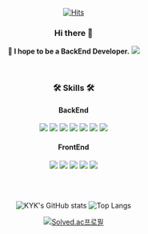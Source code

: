<div align="center">   
 
  [![Hits](https://hits.seeyoufarm.com/api/count/incr/badge.svg?url=https%3A%2F%2Fgithub.com%2FK-Y-k&count_bg=%2379C83D&title_bg=%23504E4E&icon=esea.svg&icon_color=%23FFDD00&title=hits&edge_flat=false)](https://hits.seeyoufarm.com)

  ### Hi there 👋 
  **🌱 I hope to be a BackEnd Developer.** 
  <a href="https://blog.naver.com/kyk7777_">
    <img src="https://img.shields.io/badge/Tech blog-03C75A?style=flat-square&logo=naver&logoColor=white"/>
  </a>
  
  <br/>
  
  ### 🛠️ Skills 🛠️
  <h4>BackEnd</h4>
  <img src="https://img.shields.io/badge/Java-007396?style=flat-square&logo=JAVA&logoColor=white" />
  <img src="https://img.shields.io/badge/Spring-6DB33F?style=flat-square&logo=Spring&logoColor=white" />
  <img src="https://img.shields.io/badge/SpringBoot-369F36?style=flat-square&logo=SpringBoot&logoColor=white" />
  <img src="https://img.shields.io/badge/JPA-173B3F?style=flat-square&logo=Hibernate&logoColor=white" />
  <img src="https://img.shields.io/badge/QDSl-003366?style=flat-square&logo=QDSl&logoColor=white" />
  <img src="https://img.shields.io/badge/Oracle-F80000?style=flat-square&logo=ORACLE&logoColor=white" /> 
  <img src="https://img.shields.io/badge/H2-5a5a5a?style=flat-square" />
  
  <h4>FrontEnd</h4>
	<img src="https://img.shields.io/badge/HTML5-E34F26?style=flat&logo=HTML5&logoColor=white" />
  <img src="https://img.shields.io/badge/css-288CD2?style=flat-square&logo=css3&logoColor=white" />
  <img src="https://img.shields.io/badge/JavaScript-F7DF1E?style=flat-square&logo=JavaScript&logoColor=black" />
  <img src="https://img.shields.io/badge/Bootstrap-7952B3?style=flat-square&logo=Bootstrap&logoColor=white" />
  <img src="https://img.shields.io/badge/Thymeleaf-005F0F?style=flat-square&logo=thymeleaf&logoColor=white" />

  <br/><br/>
  
  ![KYK's GitHub stats](https://github-readme-stats.vercel.app/api?username=K-Y-k)
  ![Top Langs](https://github-readme-stats.vercel.app/api/top-langs/?username=K-Y-k&layout=compact)

  [![Solved.ac프로필](http://mazassumnida.wtf/api/v2/generate_badge?boj=kyk4957)](https://solved.ac/kyk4957)

</div>

<!--CD5050 CC9966 FFA500 5C6BC0 B750EA EA9A56-->

<!--
**K-Y-k/K-Y-k** is a ✨ _special_ ✨ repository because its `README.md` (this file) appears on your GitHub profile.

Here are some ideas to get you started:

- 🔭 I’m currently working on ...
- 🌱 I’m currently learning ...
- 👯 I’m looking to collaborate on ...
- 🤔 I’m looking for help with ...
- 💬 Ask me about ...
- 📫 How to reach me: ...
- 😄 Pronouns: ...
- ⚡ Fun fact: ...
-->
